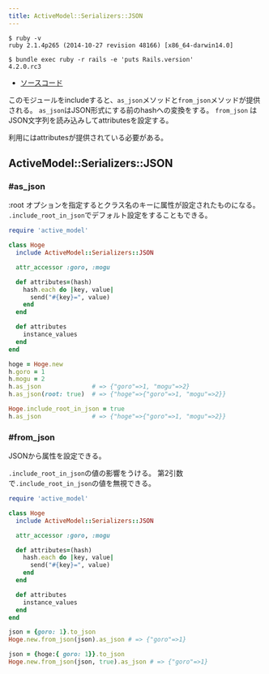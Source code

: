```yaml
---
title: ActiveModel::Serializers::JSON
---
```


```
$ ruby -v
ruby 2.1.4p265 (2014-10-27 revision 48166) [x86_64-darwin14.0]
```

```
$ bundle exec ruby -r rails -e 'puts Rails.version'
4.2.0.rc3
```

* [ソースコード](https://github.com/rails/rails/blob/v4.2.0.rc3/activemodel/lib/active_model/serializers/json.rb)

このモジュールをincludeすると、`as_json`メソッドと`from_json`メソッドが提供される。
`as_json`はJSON形式にする前のhashへの変換をする。
`from_json` はJSON文字列を読み込みしてattributesを設定する。

利用にはattributesが提供されている必要がある。

## ActiveModel::Serializers::JSON

### #as_json

:root オプションを指定するとクラス名のキーに属性が設定されたものになる。
`.include_root_in_json`でデフォルト設定をすることもできる。

```ruby
require 'active_model'

class Hoge
  include ActiveModel::Serializers::JSON

  attr_accessor :goro, :mogu

  def attributes=(hash)
    hash.each do |key, value|
      send("#{key}=", value)
    end
  end

  def attributes
    instance_values
  end
end

hoge = Hoge.new
h.goro = 1
h.mogu = 2
h.as_json              # => {"goro"=>1, "mogu"=>2}
h.as_json(root: true)  # => {"hoge"=>{"goro"=>1, "mogu"=>2}}

Hoge.include_root_in_json = true
h.as_json              # => {"hoge"=>{"goro"=>1, "mogu"=>2}}
```

### #from_json

JSONから属性を設定できる。

`.include_root_in_json`の値の影響をうける。
第2引数で`.include_root_in_json`の値を無視できる。

```ruby
require 'active_model'

class Hoge
  include ActiveModel::Serializers::JSON

  attr_accessor :goro, :mogu

  def attributes=(hash)
    hash.each do |key, value|
      send("#{key}=", value)
    end
  end

  def attributes
    instance_values
  end
end

json = {goro: 1}.to_json
Hoge.new.from_json(json).as_json # => {"goro"=>1}

json = {hoge:{ goro: 1}}.to_json
Hoge.new.from_json(json, true).as_json # => {"goro"=>1}
```
